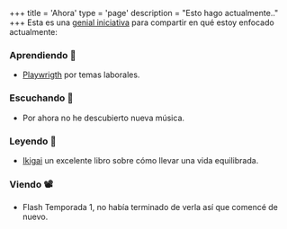 +++
title = 'Ahora'
type = 'page'
description = "Esto hago actualmente.."
+++
Esta es una [genial iniciativa](https://nownownow.com/about "Iniciativa /Now") para compartir en qué estoy enfocado actualmente:

### Aprendiendo :school:

- [Playwrigth](https://playwright.dev/ "PLaywright web") por temas laborales.

### Escuchando :musical_note:

- Por ahora no he descubierto nueva música.

### Leyendo :book:

- [Ikigai](https://www.amazon.com/Ikigai-Japanese-Secret-Long-Happy/dp/0143130722 "El secreto Japonés para una vida larga y feliz") un excelente libro sobre cómo llevar una vida equilibrada.

### Viendo :film_projector:

- Flash Temporada 1, no había terminado de verla así que comencé de nuevo.
